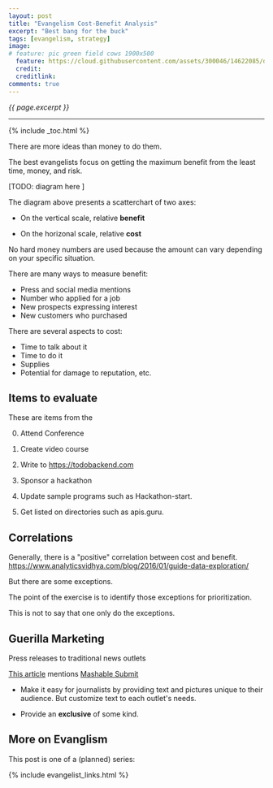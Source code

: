 ```yaml
---
layout: post
title: "Evangelism Cost-Benefit Analysis"
excerpt: "Best bang for the buck"
tags: [evangelism, strategy]
image:
# feature: pic green field cows 1900x500
  feature: https://cloud.githubusercontent.com/assets/300046/14622085/d7213efc-0584-11e6-9f42-8f3efb09490d.jpg
  credit: 
  creditlink: 
comments: true
---
```

<i>{{ page.excerpt }}</i>
<hr />

{% include _toc.html %}

There are more ideas than money to do them.

The best evangelists focus on getting the maximum benefit from the least time, money, and risk.

[TODO: diagram here ]

The diagram above presents a scatterchart of two axes:

   * On the vertical scale, relative <strong>benefit</strong>

   * On the horizonal scale, relative <strong>cost</strong> 

No hard money numbers are used because the amount can vary depending on your specific situation.

There are many ways to measure benefit:

   * Press and social media mentions
   * Number who applied for a job
   * New prospects expressing interest
   * New customers who purchased

There are several aspects to cost:

   * Time to talk about it
   * Time to do it
   * Supplies
   * Potential for damage to reputation, etc.


## Items to evaluate #

These are items from the 

0. Attend Conference

0. Create video course

0. Write to https://todobackend.com

0. Sponsor a hackathon

0. Update sample programs such as Hackathon-start.

0. Get listed on directories such as apis.guru.


## Correlations #

Generally, there is a "positive" correlation between cost and benefit.
https://www.analyticsvidhya.com/blog/2016/01/guide-data-exploration/

But there are some exceptions.

The point of the exercise is to identify those exceptions for prioritization.

This is not to say that one only do the exceptions.


## Guerilla Marketing #

Press releases to traditional news outlets

<a target="_blank" href="https://www.shopify.com/blog/15973132-hacking-the-press-clever-ways-to-get-free-press-coverage-with-zero-budget">
This article</a> mentions
<a target="_blank" href="http://mashable.com/submit/">
Mashable Submit</a>

* Make it easy for journalists by providing text and pictures 
   unique to their audience.
   But customize text to each outlet's needs.

* Provide an <strong>exclusive</strong> of some kind.


## More on Evanglism #

This post is one of a (planned) series:

{% include evangelist_links.html %}

